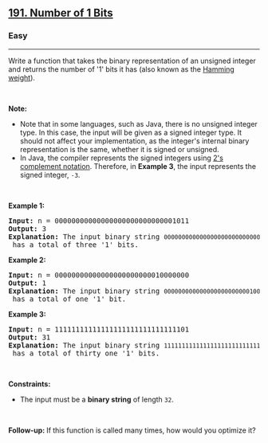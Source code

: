 <h2>
    <a href="https://leetcode.com/problems/number-of-1-bits">
        191. Number of 1 Bits
    </a>
</h2>

<h3>Easy</h3>
<hr>
<p>Write a function that takes the binary representation of an unsigned integer and returns the number of '1' bits it has (also known as the <a href="https://en.wikipedia.org/wiki/Hamming_weight"> Hamming weight</a>).</p>

<p>&nbsp;</p>
<p><strong>Note:</strong></p>

<ul>
	<li>Note that in some languages, such as Java, there is no unsigned integer type. In this case, the input will be given as a signed integer type. It should not affect your implementation, as the integer's internal binary representation is the same, whether it is signed or unsigned.</li>
	<li>In Java, the compiler represents the signed integers using <a href="https://en.wikipedia.org/wiki/Two%27s_complement">2's complement notation</a>. Therefore, in <strong> Example 3</strong>, the input represents the signed integer, <code>-3</code>.</li>
</ul>


<p>&nbsp;</p>
<p><strong class="example">Example 1:</strong></p>

<pre>
<strong>Input:</strong> n = 00000000000000000000000000001011
<strong>Output:</strong> 3
<strong>Explanation:</strong> The input binary string <code>00000000000000000000000000001011</code> has a total of three '1' bits.
</pre>

<p><strong class="example">Example 2:</strong></p>

<pre>
<strong>Input:</strong> n = 00000000000000000000000010000000
<strong>Output:</strong> 1
<strong>Explanation:</strong> The input binary string <code>00000000000000000000000010000000</code> has a total of one '1' bit.
</pre>

<p><strong class="example">Example 3:</strong></p>

<pre>
<strong>Input:</strong> n = 11111111111111111111111111111101
<strong>Output:</strong> 31
<strong>Explanation:</strong> The input binary string <code>11111111111111111111111111111101</code> has a total of thirty one '1' bits.
</pre>


<p>&nbsp;</p>
<p><strong>Constraints:</strong></p>
<ul>
	<li>The input must be a <strong>binary string</strong> of length <code>32</code>.</li>
</ul>


<p>&nbsp;</p>
<strong>Follow-up:&nbsp;</strong>If this function is called many times, how would you optimize it?